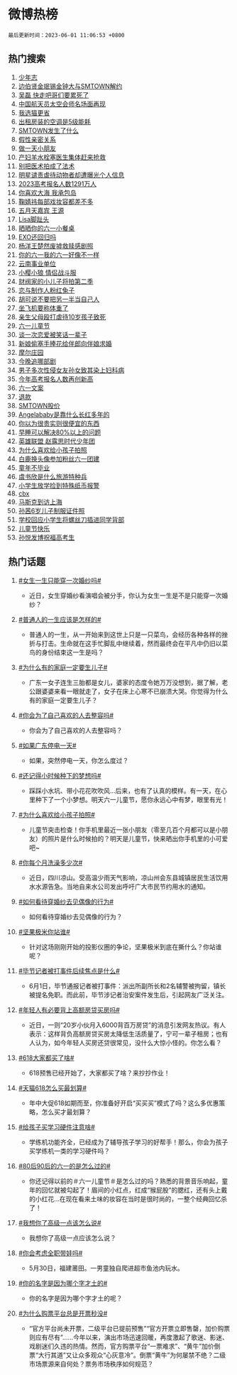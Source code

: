 # 微博热榜

`最后更新时间：2023-06-01 11:06:53 +0800`

## 热门搜索

1. [少年志](https://m.weibo.cn/search?containerid=100103type%3D1%26t%3D10%26q%3D%23%E5%B0%91%E5%B9%B4%E5%BF%97%23&stream_entry_id=51&isnewpage=1&extparam=seat%3D1%26cate%3D10103%26filter_type%3Drealtimehot%26pos%3D0%26stream_entry_id%3D51%26c_type%3D51%26dgr%3D0%26display_time%3D1685588812%26pre_seqid%3D168558881213101841818&luicode=10000011&lfid=106003type%253D25%2526t%253D3%2526disable_hot%253D1%2526filter_type%253Drealtimehot)
1. [边伯贤金珉锡金钟大与SMTOWN解约](https://m.weibo.cn/search?containerid=100103type%3D1%26t%3D10%26q%3D%23%E8%BE%B9%E4%BC%AF%E8%B4%A4%E9%87%91%E7%8F%89%E9%94%A1%E9%87%91%E9%92%9F%E5%A4%A7%E4%B8%8ESMTOWN%E8%A7%A3%E7%BA%A6%23&stream_entry_id=31&isnewpage=1&extparam=seat%3D1%26dgr%3D0%26lcate%3D5001%26q%3D%2523%25E8%25BE%25B9%25E4%25BC%25AF%25E8%25B4%25A4%25E9%2587%2591%25E7%258F%2589%25E9%2594%25A1%25E9%2587%2591%25E9%2592%259F%25E5%25A4%25A7%25E4%25B8%258ESMTOWN%25E8%25A7%25A3%25E7%25BA%25A6%2523%26pos%3D0%26stream_entry_id%3D31%26flag%3D16%26realpos%3D1%26filter_type%3Drealtimehot%26cate%3D5001%26band_rank%3D1%26c_type%3D31%26display_time%3D1685588812%26pre_seqid%3D168558881213101841818&luicode=10000011&lfid=106003type%253D25%2526t%253D3%2526disable_hot%253D1%2526filter_type%253Drealtimehot)
1. [吴磊 快走吧哥们要累死了](https://m.weibo.cn/search?containerid=100103type%3D1%26t%3D10%26q%3D%E5%90%B4%E7%A3%8A+%E5%BF%AB%E8%B5%B0%E5%90%A7%E5%93%A5%E4%BB%AC%E8%A6%81%E7%B4%AF%E6%AD%BB%E4%BA%86&stream_entry_id=31&isnewpage=1&extparam=seat%3D1%26dgr%3D0%26lcate%3D5001%26q%3D%25E5%2590%25B4%25E7%25A3%258A%2520%25E5%25BF%25AB%25E8%25B5%25B0%25E5%2590%25A7%25E5%2593%25A5%25E4%25BB%25AC%25E8%25A6%2581%25E7%25B4%25AF%25E6%25AD%25BB%25E4%25BA%2586%26pos%3D1%26stream_entry_id%3D31%26flag%3D1%26realpos%3D2%26filter_type%3Drealtimehot%26cate%3D5001%26band_rank%3D2%26c_type%3D31%26display_time%3D1685588812%26pre_seqid%3D168558881213101841818&luicode=10000011&lfid=106003type%253D25%2526t%253D3%2526disable_hot%253D1%2526filter_type%253Drealtimehot)
1. [中国航天员太空会师名场面再现](https://m.weibo.cn/search?containerid=100103type%3D1%26t%3D10%26q%3D%23%E4%B8%AD%E5%9B%BD%E8%88%AA%E5%A4%A9%E5%91%98%E5%A4%AA%E7%A9%BA%E4%BC%9A%E5%B8%88%E5%90%8D%E5%9C%BA%E9%9D%A2%E5%86%8D%E7%8E%B0%23&stream_entry_id=31&isnewpage=1&extparam=seat%3D1%26dgr%3D0%26lcate%3D5001%26q%3D%2523%25E4%25B8%25AD%25E5%259B%25BD%25E8%2588%25AA%25E5%25A4%25A9%25E5%2591%2598%25E5%25A4%25AA%25E7%25A9%25BA%25E4%25BC%259A%25E5%25B8%2588%25E5%2590%258D%25E5%259C%25BA%25E9%259D%25A2%25E5%2586%258D%25E7%258E%25B0%2523%26pos%3D2%26stream_entry_id%3D31%26flag%3D0%26realpos%3D3%26filter_type%3Drealtimehot%26cate%3D5001%26band_rank%3D3%26c_type%3D31%26display_time%3D1685588812%26pre_seqid%3D168558881213101841818&luicode=10000011&lfid=106003type%253D25%2526t%253D3%2526disable_hot%253D1%2526filter_type%253Drealtimehot)
1. [我选猫更省](https://m.weibo.cn/search?containerid=100103type%3D1%26t%3D10%26q%3D%23%E6%88%91%E9%80%89%E7%8C%AB%E6%9B%B4%E7%9C%81%23&stream_entry_id=31&isnewpage=1&extparam=seat%3D1%26lcate%3D5001%26q%3D%2523%25E6%2588%2591%25E9%2580%2589%25E7%258C%25AB%25E6%259B%25B4%25E7%259C%2581%2523%26pos%3D3%26stream_entry_id%3D31%26is_ad_pos%3D1%26dgr%3D0%26adid%3D191226%26filter_type%3Drealtimehot%26cate%3D5001%26band_rank%3D4%26c_type%3D31%26topic_ad%3D1%26display_time%3D1685588812%26pre_seqid%3D168558881213101841818&luicode=10000011&lfid=106003type%253D25%2526t%253D3%2526disable_hot%253D1%2526filter_type%253Drealtimehot)
1. [出租房装的空调是5级能耗](https://m.weibo.cn/search?containerid=100103type%3D1%26t%3D10%26q%3D%23%E5%87%BA%E7%A7%9F%E6%88%BF%E8%A3%85%E7%9A%84%E7%A9%BA%E8%B0%83%E6%98%AF5%E7%BA%A7%E8%83%BD%E8%80%97%23&stream_entry_id=31&isnewpage=1&extparam=seat%3D1%26dgr%3D0%26lcate%3D5001%26q%3D%2523%25E5%2587%25BA%25E7%25A7%259F%25E6%2588%25BF%25E8%25A3%2585%25E7%259A%2584%25E7%25A9%25BA%25E8%25B0%2583%25E6%2598%25AF5%25E7%25BA%25A7%25E8%2583%25BD%25E8%2580%2597%2523%26pos%3D4%26stream_entry_id%3D31%26flag%3D2%26realpos%3D4%26filter_type%3Drealtimehot%26cate%3D5001%26band_rank%3D4%26c_type%3D31%26display_time%3D1685588812%26pre_seqid%3D168558881213101841818&luicode=10000011&lfid=106003type%253D25%2526t%253D3%2526disable_hot%253D1%2526filter_type%253Drealtimehot)
1. [SMTOWN发生了什么](https://m.weibo.cn/search?containerid=100103type%3D1%26t%3D10%26q%3D%23SMTOWN%E5%8F%91%E7%94%9F%E4%BA%86%E4%BB%80%E4%B9%88%23&stream_entry_id=31&isnewpage=1&extparam=seat%3D1%26dgr%3D0%26lcate%3D5001%26q%3D%2523SMTOWN%25E5%258F%2591%25E7%2594%259F%25E4%25BA%2586%25E4%25BB%2580%25E4%25B9%2588%2523%26pos%3D5%26stream_entry_id%3D31%26flag%3D1%26realpos%3D5%26filter_type%3Drealtimehot%26cate%3D5001%26band_rank%3D5%26c_type%3D31%26display_time%3D1685588812%26pre_seqid%3D168558881213101841818&luicode=10000011&lfid=106003type%253D25%2526t%253D3%2526disable_hot%253D1%2526filter_type%253Drealtimehot)
1. [假性亲密关系](https://m.weibo.cn/search?containerid=100103type%3D1%26t%3D10%26q%3D%E5%81%87%E6%80%A7%E4%BA%B2%E5%AF%86%E5%85%B3%E7%B3%BB&stream_entry_id=31&isnewpage=1&extparam=seat%3D1%26dgr%3D0%26lcate%3D5001%26q%3D%25E5%2581%2587%25E6%2580%25A7%25E4%25BA%25B2%25E5%25AF%2586%25E5%2585%25B3%25E7%25B3%25BB%26pos%3D6%26stream_entry_id%3D31%26flag%3D0%26realpos%3D6%26filter_type%3Drealtimehot%26cate%3D5001%26band_rank%3D6%26c_type%3D31%26display_time%3D1685588812%26pre_seqid%3D168558881213101841818&luicode=10000011&lfid=106003type%253D25%2526t%253D3%2526disable_hot%253D1%2526filter_type%253Drealtimehot)
1. [做一天小朋友](https://m.weibo.cn/search?containerid=100103type%3D1%26t%3D10%26q%3D%23%E5%81%9A%E4%B8%80%E5%A4%A9%E5%B0%8F%E6%9C%8B%E5%8F%8B%23&stream_entry_id=31&isnewpage=1&extparam=seat%3D1%26lcate%3D5001%26q%3D%2523%25E5%2581%259A%25E4%25B8%2580%25E5%25A4%25A9%25E5%25B0%258F%25E6%259C%258B%25E5%258F%258B%2523%26pos%3D7%26stream_entry_id%3D31%26is_ad_pos%3D1%26dgr%3D0%26adid%3D191164%26filter_type%3Drealtimehot%26cate%3D5001%26band_rank%3D7%26c_type%3D31%26display_time%3D1685588812%26pre_seqid%3D168558881213101841818&luicode=10000011&lfid=106003type%253D25%2526t%253D3%2526disable_hot%253D1%2526filter_type%253Drealtimehot)
1. [产妇羊水栓塞医生集体赶来抢救](https://m.weibo.cn/search?containerid=100103type%3D1%26t%3D10%26q%3D%23%E4%BA%A7%E5%A6%87%E7%BE%8A%E6%B0%B4%E6%A0%93%E5%A1%9E%E5%8C%BB%E7%94%9F%E9%9B%86%E4%BD%93%E8%B5%B6%E6%9D%A5%E6%8A%A2%E6%95%91%23&stream_entry_id=31&isnewpage=1&extparam=seat%3D1%26dgr%3D0%26lcate%3D5001%26q%3D%2523%25E4%25BA%25A7%25E5%25A6%2587%25E7%25BE%258A%25E6%25B0%25B4%25E6%25A0%2593%25E5%25A1%259E%25E5%258C%25BB%25E7%2594%259F%25E9%259B%2586%25E4%25BD%2593%25E8%25B5%25B6%25E6%259D%25A5%25E6%258A%25A2%25E6%2595%2591%2523%26pos%3D8%26stream_entry_id%3D31%26flag%3D0%26realpos%3D7%26filter_type%3Drealtimehot%26cate%3D5001%26band_rank%3D7%26c_type%3D31%26display_time%3D1685588812%26pre_seqid%3D168558881213101841818&luicode=10000011&lfid=106003type%253D25%2526t%253D3%2526disable_hot%253D1%2526filter_type%253Drealtimehot)
1. [别把医术拍成了法术](https://m.weibo.cn/search?containerid=100103type%3D1%26t%3D10%26q%3D%23%E5%88%AB%E6%8A%8A%E5%8C%BB%E6%9C%AF%E6%8B%8D%E6%88%90%E4%BA%86%E6%B3%95%E6%9C%AF%23&stream_entry_id=31&isnewpage=1&extparam=seat%3D1%26dgr%3D0%26lcate%3D5001%26q%3D%2523%25E5%2588%25AB%25E6%258A%258A%25E5%258C%25BB%25E6%259C%25AF%25E6%258B%258D%25E6%2588%2590%25E4%25BA%2586%25E6%25B3%2595%25E6%259C%25AF%2523%26pos%3D9%26stream_entry_id%3D31%26flag%3D0%26realpos%3D8%26filter_type%3Drealtimehot%26cate%3D5001%26band_rank%3D8%26c_type%3D31%26display_time%3D1685588812%26pre_seqid%3D168558881213101841818&luicode=10000011&lfid=106003type%253D25%2526t%253D3%2526disable_hot%253D1%2526filter_type%253Drealtimehot)
1. [明星谴责虐待动物者却遭曝光个人信息](https://m.weibo.cn/search?containerid=100103type%3D1%26t%3D10%26q%3D%23%E6%98%8E%E6%98%9F%E8%B0%B4%E8%B4%A3%E8%99%90%E5%BE%85%E5%8A%A8%E7%89%A9%E8%80%85%E5%8D%B4%E9%81%AD%E6%9B%9D%E5%85%89%E4%B8%AA%E4%BA%BA%E4%BF%A1%E6%81%AF%23&stream_entry_id=31&isnewpage=1&extparam=seat%3D1%26dgr%3D0%26lcate%3D5001%26q%3D%2523%25E6%2598%258E%25E6%2598%259F%25E8%25B0%25B4%25E8%25B4%25A3%25E8%2599%2590%25E5%25BE%2585%25E5%258A%25A8%25E7%2589%25A9%25E8%2580%2585%25E5%258D%25B4%25E9%2581%25AD%25E6%259B%259D%25E5%2585%2589%25E4%25B8%25AA%25E4%25BA%25BA%25E4%25BF%25A1%25E6%2581%25AF%2523%26pos%3D10%26stream_entry_id%3D31%26flag%3D2%26realpos%3D9%26filter_type%3Drealtimehot%26cate%3D5001%26band_rank%3D9%26c_type%3D31%26display_time%3D1685588812%26pre_seqid%3D168558881213101841818&luicode=10000011&lfid=106003type%253D25%2526t%253D3%2526disable_hot%253D1%2526filter_type%253Drealtimehot)
1. [2023高考报名人数1291万人](https://m.weibo.cn/search?containerid=100103type%3D1%26t%3D10%26q%3D%232023%E9%AB%98%E8%80%83%E6%8A%A5%E5%90%8D%E4%BA%BA%E6%95%B01291%E4%B8%87%E4%BA%BA%23&stream_entry_id=31&isnewpage=1&extparam=seat%3D1%26dgr%3D0%26lcate%3D5001%26q%3D%25232023%25E9%25AB%2598%25E8%2580%2583%25E6%258A%25A5%25E5%2590%258D%25E4%25BA%25BA%25E6%2595%25B01291%25E4%25B8%2587%25E4%25BA%25BA%2523%26pos%3D11%26stream_entry_id%3D31%26flag%3D1%26realpos%3D10%26filter_type%3Drealtimehot%26cate%3D5001%26band_rank%3D10%26c_type%3D31%26display_time%3D1685588812%26pre_seqid%3D168558881213101841818&luicode=10000011&lfid=106003type%253D25%2526t%253D3%2526disable_hot%253D1%2526filter_type%253Drealtimehot)
1. [你喜欢大海 我承包岛](https://m.weibo.cn/search?containerid=100103type%3D1%26t%3D10%26q%3D%E4%BD%A0%E5%96%9C%E6%AC%A2%E5%A4%A7%E6%B5%B7+%E6%88%91%E6%89%BF%E5%8C%85%E5%B2%9B&stream_entry_id=31&isnewpage=1&extparam=seat%3D1%26dgr%3D0%26lcate%3D5001%26q%3D%25E4%25BD%25A0%25E5%2596%259C%25E6%25AC%25A2%25E5%25A4%25A7%25E6%25B5%25B7%2520%25E6%2588%2591%25E6%2589%25BF%25E5%258C%2585%25E5%25B2%259B%26pos%3D12%26stream_entry_id%3D31%26flag%3D2%26realpos%3D11%26filter_type%3Drealtimehot%26cate%3D5001%26band_rank%3D11%26c_type%3D31%26display_time%3D1685588812%26pre_seqid%3D168558881213101841818&luicode=10000011&lfid=106003type%253D25%2526t%253D3%2526disable_hot%253D1%2526filter_type%253Drealtimehot)
1. [鞠婧祎每部戏妆容都差不多](https://m.weibo.cn/search?containerid=100103type%3D1%26t%3D10%26q%3D%23%E9%9E%A0%E5%A9%A7%E7%A5%8E%E6%AF%8F%E9%83%A8%E6%88%8F%E5%A6%86%E5%AE%B9%E9%83%BD%E5%B7%AE%E4%B8%8D%E5%A4%9A%23&stream_entry_id=31&isnewpage=1&extparam=seat%3D1%26dgr%3D0%26lcate%3D5001%26q%3D%2523%25E9%259E%25A0%25E5%25A9%25A7%25E7%25A5%258E%25E6%25AF%258F%25E9%2583%25A8%25E6%2588%258F%25E5%25A6%2586%25E5%25AE%25B9%25E9%2583%25BD%25E5%25B7%25AE%25E4%25B8%258D%25E5%25A4%259A%2523%26pos%3D13%26stream_entry_id%3D31%26flag%3D1%26realpos%3D12%26filter_type%3Drealtimehot%26cate%3D5001%26band_rank%3D12%26c_type%3D31%26display_time%3D1685588812%26pre_seqid%3D168558881213101841818&luicode=10000011&lfid=106003type%253D25%2526t%253D3%2526disable_hot%253D1%2526filter_type%253Drealtimehot)
1. [五月天嘉宾 王源](https://m.weibo.cn/search?containerid=100103type%3D1%26t%3D10%26q%3D%E4%BA%94%E6%9C%88%E5%A4%A9%E5%98%89%E5%AE%BE+%E7%8E%8B%E6%BA%90&stream_entry_id=31&isnewpage=1&extparam=seat%3D1%26dgr%3D0%26lcate%3D5001%26q%3D%25E4%25BA%2594%25E6%259C%2588%25E5%25A4%25A9%25E5%2598%2589%25E5%25AE%25BE%2520%25E7%258E%258B%25E6%25BA%2590%26pos%3D14%26stream_entry_id%3D31%26flag%3D1%26realpos%3D13%26filter_type%3Drealtimehot%26cate%3D5001%26band_rank%3D13%26c_type%3D31%26display_time%3D1685588812%26pre_seqid%3D168558881213101841818&luicode=10000011&lfid=106003type%253D25%2526t%253D3%2526disable_hot%253D1%2526filter_type%253Drealtimehot)
1. [Lisa脚趾头](https://m.weibo.cn/search?containerid=100103type%3D1%26t%3D10%26q%3D%23Lisa%E8%84%9A%E8%B6%BE%E5%A4%B4%23&stream_entry_id=31&isnewpage=1&extparam=seat%3D1%26dgr%3D0%26lcate%3D5001%26q%3D%2523Lisa%25E8%2584%259A%25E8%25B6%25BE%25E5%25A4%25B4%2523%26pos%3D15%26stream_entry_id%3D31%26flag%3D2%26realpos%3D14%26filter_type%3Drealtimehot%26cate%3D5001%26band_rank%3D14%26c_type%3D31%26display_time%3D1685588812%26pre_seqid%3D168558881213101841818&luicode=10000011&lfid=106003type%253D25%2526t%253D3%2526disable_hot%253D1%2526filter_type%253Drealtimehot)
1. [晒晒你的六一小餐桌](https://m.weibo.cn/search?containerid=100103type%3D1%26t%3D10%26q%3D%23%E6%99%92%E6%99%92%E4%BD%A0%E7%9A%84%E5%85%AD%E4%B8%80%E5%B0%8F%E9%A4%90%E6%A1%8C%23&stream_entry_id=31&isnewpage=1&extparam=seat%3D1%26dgr%3D0%26lcate%3D5001%26q%3D%2523%25E6%2599%2592%25E6%2599%2592%25E4%25BD%25A0%25E7%259A%2584%25E5%2585%25AD%25E4%25B8%2580%25E5%25B0%258F%25E9%25A4%2590%25E6%25A1%258C%2523%26pos%3D16%26stream_entry_id%3D31%26flag%3D0%26realpos%3D15%26adid%3D191252%26filter_type%3Drealtimehot%26cate%3D5001%26band_rank%3D15%26c_type%3D31%26display_time%3D1685588812%26pre_seqid%3D168558881213101841818&luicode=10000011&lfid=106003type%253D25%2526t%253D3%2526disable_hot%253D1%2526filter_type%253Drealtimehot)
1. [EXO还回归吗](https://m.weibo.cn/search?containerid=100103type%3D1%26t%3D10%26q%3DEXO%E8%BF%98%E5%9B%9E%E5%BD%92%E5%90%97&stream_entry_id=31&isnewpage=1&extparam=seat%3D1%26dgr%3D0%26lcate%3D5001%26q%3DEXO%25E8%25BF%2598%25E5%259B%259E%25E5%25BD%2592%25E5%2590%2597%26pos%3D17%26stream_entry_id%3D31%26flag%3D0%26realpos%3D16%26filter_type%3Drealtimehot%26cate%3D5001%26band_rank%3D16%26c_type%3D31%26display_time%3D1685588812%26pre_seqid%3D168558881213101841818&luicode=10000011&lfid=106003type%253D25%2526t%253D3%2526disable_hot%253D1%2526filter_type%253Drealtimehot)
1. [杨洋王楚然废墟救赎感剧照](https://m.weibo.cn/search?containerid=100103type%3D1%26t%3D10%26q%3D%23%E6%9D%A8%E6%B4%8B%E7%8E%8B%E6%A5%9A%E7%84%B6%E5%BA%9F%E5%A2%9F%E6%95%91%E8%B5%8E%E6%84%9F%E5%89%A7%E7%85%A7%23&stream_entry_id=31&isnewpage=1&extparam=seat%3D1%26dgr%3D0%26lcate%3D5001%26q%3D%2523%25E6%259D%25A8%25E6%25B4%258B%25E7%258E%258B%25E6%25A5%259A%25E7%2584%25B6%25E5%25BA%259F%25E5%25A2%259F%25E6%2595%2591%25E8%25B5%258E%25E6%2584%259F%25E5%2589%25A7%25E7%2585%25A7%2523%26pos%3D18%26stream_entry_id%3D31%26flag%3D1%26realpos%3D17%26filter_type%3Drealtimehot%26cate%3D5001%26band_rank%3D17%26c_type%3D31%26display_time%3D1685588812%26pre_seqid%3D168558881213101841818&luicode=10000011&lfid=106003type%253D25%2526t%253D3%2526disable_hot%253D1%2526filter_type%253Drealtimehot)
1. [你的六一我的六一好像不一样](https://m.weibo.cn/search?containerid=100103type%3D1%26t%3D10%26q%3D%23%E4%BD%A0%E7%9A%84%E5%85%AD%E4%B8%80%E6%88%91%E7%9A%84%E5%85%AD%E4%B8%80%E5%A5%BD%E5%83%8F%E4%B8%8D%E4%B8%80%E6%A0%B7%23&stream_entry_id=31&isnewpage=1&extparam=seat%3D1%26dgr%3D0%26lcate%3D5001%26q%3D%2523%25E4%25BD%25A0%25E7%259A%2584%25E5%2585%25AD%25E4%25B8%2580%25E6%2588%2591%25E7%259A%2584%25E5%2585%25AD%25E4%25B8%2580%25E5%25A5%25BD%25E5%2583%258F%25E4%25B8%258D%25E4%25B8%2580%25E6%25A0%25B7%2523%26pos%3D19%26stream_entry_id%3D31%26flag%3D1%26realpos%3D18%26filter_type%3Drealtimehot%26cate%3D5001%26band_rank%3D18%26c_type%3D31%26display_time%3D1685588812%26pre_seqid%3D168558881213101841818&luicode=10000011&lfid=106003type%253D25%2526t%253D3%2526disable_hot%253D1%2526filter_type%253Drealtimehot)
1. [云南事业单位](https://m.weibo.cn/search?containerid=100103type%3D1%26t%3D10%26q%3D%E4%BA%91%E5%8D%97%E4%BA%8B%E4%B8%9A%E5%8D%95%E4%BD%8D&stream_entry_id=31&isnewpage=1&extparam=seat%3D1%26dgr%3D0%26lcate%3D5001%26q%3D%25E4%25BA%2591%25E5%258D%2597%25E4%25BA%258B%25E4%25B8%259A%25E5%258D%2595%25E4%25BD%258D%26pos%3D20%26stream_entry_id%3D31%26flag%3D0%26realpos%3D19%26filter_type%3Drealtimehot%26cate%3D5001%26band_rank%3D19%26c_type%3D31%26display_time%3D1685588812%26pre_seqid%3D168558881213101841818&luicode=10000011&lfid=106003type%253D25%2526t%253D3%2526disable_hot%253D1%2526filter_type%253Drealtimehot)
1. [小樱小狼 情侣战斗服](https://m.weibo.cn/search?containerid=100103type%3D1%26t%3D10%26q%3D%E5%B0%8F%E6%A8%B1%E5%B0%8F%E7%8B%BC+%E6%83%85%E4%BE%A3%E6%88%98%E6%96%97%E6%9C%8D&stream_entry_id=31&isnewpage=1&extparam=seat%3D1%26dgr%3D0%26lcate%3D5001%26q%3D%25E5%25B0%258F%25E6%25A8%25B1%25E5%25B0%258F%25E7%258B%25BC%2520%25E6%2583%2585%25E4%25BE%25A3%25E6%2588%2598%25E6%2596%2597%25E6%259C%258D%26pos%3D21%26stream_entry_id%3D31%26flag%3D1%26realpos%3D20%26filter_type%3Drealtimehot%26cate%3D5001%26band_rank%3D20%26c_type%3D31%26display_time%3D1685588812%26pre_seqid%3D168558881213101841818&luicode=10000011&lfid=106003type%253D25%2526t%253D3%2526disable_hot%253D1%2526filter_type%253Drealtimehot)
1. [财阀家的小儿子将拍第二季](https://m.weibo.cn/search?containerid=100103type%3D1%26t%3D10%26q%3D%23%E8%B4%A2%E9%98%80%E5%AE%B6%E7%9A%84%E5%B0%8F%E5%84%BF%E5%AD%90%E5%B0%86%E6%8B%8D%E7%AC%AC%E4%BA%8C%E5%AD%A3%23&stream_entry_id=31&isnewpage=1&extparam=seat%3D1%26dgr%3D0%26lcate%3D5001%26q%3D%2523%25E8%25B4%25A2%25E9%2598%2580%25E5%25AE%25B6%25E7%259A%2584%25E5%25B0%258F%25E5%2584%25BF%25E5%25AD%2590%25E5%25B0%2586%25E6%258B%258D%25E7%25AC%25AC%25E4%25BA%258C%25E5%25AD%25A3%2523%26pos%3D22%26stream_entry_id%3D31%26flag%3D1%26realpos%3D21%26filter_type%3Drealtimehot%26cate%3D5001%26band_rank%3D21%26c_type%3D31%26display_time%3D1685588812%26pre_seqid%3D168558881213101841818&luicode=10000011&lfid=106003type%253D25%2526t%253D3%2526disable_hot%253D1%2526filter_type%253Drealtimehot)
1. [恋与制作人粉红兔子](https://m.weibo.cn/search?containerid=100103type%3D1%26t%3D10%26q%3D%23%E6%81%8B%E4%B8%8E%E5%88%B6%E4%BD%9C%E4%BA%BA%E7%B2%89%E7%BA%A2%E5%85%94%E5%AD%90%23&stream_entry_id=31&isnewpage=1&extparam=seat%3D1%26dgr%3D0%26lcate%3D5001%26q%3D%2523%25E6%2581%258B%25E4%25B8%258E%25E5%2588%25B6%25E4%25BD%259C%25E4%25BA%25BA%25E7%25B2%2589%25E7%25BA%25A2%25E5%2585%2594%25E5%25AD%2590%2523%26pos%3D23%26stream_entry_id%3D31%26flag%3D1%26realpos%3D22%26filter_type%3Drealtimehot%26cate%3D5001%26band_rank%3D22%26c_type%3D31%26display_time%3D1685588812%26pre_seqid%3D168558881213101841818&luicode=10000011&lfid=106003type%253D25%2526t%253D3%2526disable_hot%253D1%2526filter_type%253Drealtimehot)
1. [胡可说不要把另一半当自己人](https://m.weibo.cn/search?containerid=100103type%3D1%26t%3D10%26q%3D%23%E8%83%A1%E5%8F%AF%E8%AF%B4%E4%B8%8D%E8%A6%81%E6%8A%8A%E5%8F%A6%E4%B8%80%E5%8D%8A%E5%BD%93%E8%87%AA%E5%B7%B1%E4%BA%BA%23&stream_entry_id=31&isnewpage=1&extparam=seat%3D1%26dgr%3D0%26lcate%3D5001%26q%3D%2523%25E8%2583%25A1%25E5%258F%25AF%25E8%25AF%25B4%25E4%25B8%258D%25E8%25A6%2581%25E6%258A%258A%25E5%258F%25A6%25E4%25B8%2580%25E5%258D%258A%25E5%25BD%2593%25E8%2587%25AA%25E5%25B7%25B1%25E4%25BA%25BA%2523%26pos%3D24%26stream_entry_id%3D31%26flag%3D0%26realpos%3D23%26filter_type%3Drealtimehot%26cate%3D5001%26band_rank%3D23%26c_type%3D31%26display_time%3D1685588812%26pre_seqid%3D168558881213101841818&luicode=10000011&lfid=106003type%253D25%2526t%253D3%2526disable_hot%253D1%2526filter_type%253Drealtimehot)
1. [坐飞机要称体重了](https://m.weibo.cn/search?containerid=100103type%3D1%26t%3D10%26q%3D%23%E5%9D%90%E9%A3%9E%E6%9C%BA%E8%A6%81%E7%A7%B0%E4%BD%93%E9%87%8D%E4%BA%86%23&stream_entry_id=31&isnewpage=1&extparam=seat%3D1%26dgr%3D0%26lcate%3D5001%26q%3D%2523%25E5%259D%2590%25E9%25A3%259E%25E6%259C%25BA%25E8%25A6%2581%25E7%25A7%25B0%25E4%25BD%2593%25E9%2587%258D%25E4%25BA%2586%2523%26pos%3D25%26stream_entry_id%3D31%26flag%3D0%26realpos%3D24%26filter_type%3Drealtimehot%26cate%3D5001%26band_rank%3D24%26c_type%3D31%26display_time%3D1685588812%26pre_seqid%3D168558881213101841818&luicode=10000011&lfid=106003type%253D25%2526t%253D3%2526disable_hot%253D1%2526filter_type%253Drealtimehot)
1. [亲生父母殴打虐待10岁孩子致死](https://m.weibo.cn/search?containerid=100103type%3D1%26t%3D10%26q%3D%23%E4%BA%B2%E7%94%9F%E7%88%B6%E6%AF%8D%E6%AE%B4%E6%89%93%E8%99%90%E5%BE%8510%E5%B2%81%E5%AD%A9%E5%AD%90%E8%87%B4%E6%AD%BB%23&stream_entry_id=31&isnewpage=1&extparam=seat%3D1%26dgr%3D0%26lcate%3D5001%26q%3D%2523%25E4%25BA%25B2%25E7%2594%259F%25E7%2588%25B6%25E6%25AF%258D%25E6%25AE%25B4%25E6%2589%2593%25E8%2599%2590%25E5%25BE%258510%25E5%25B2%2581%25E5%25AD%25A9%25E5%25AD%2590%25E8%2587%25B4%25E6%25AD%25BB%2523%26pos%3D26%26stream_entry_id%3D31%26flag%3D1%26realpos%3D25%26filter_type%3Drealtimehot%26cate%3D5001%26band_rank%3D25%26c_type%3D31%26display_time%3D1685588812%26pre_seqid%3D168558881213101841818&luicode=10000011&lfid=106003type%253D25%2526t%253D3%2526disable_hot%253D1%2526filter_type%253Drealtimehot)
1. [六一儿童节](https://m.weibo.cn/search?containerid=100103type%3D1%26t%3D10%26q%3D%E5%85%AD%E4%B8%80%E5%84%BF%E7%AB%A5%E8%8A%82&stream_entry_id=31&isnewpage=1&extparam=seat%3D1%26dgr%3D0%26lcate%3D5001%26q%3D%25E5%2585%25AD%25E4%25B8%2580%25E5%2584%25BF%25E7%25AB%25A5%25E8%258A%2582%26pos%3D27%26stream_entry_id%3D31%26flag%3D0%26realpos%3D26%26filter_type%3Drealtimehot%26cate%3D5001%26band_rank%3D26%26c_type%3D31%26display_time%3D1685588812%26pre_seqid%3D168558881213101841818&luicode=10000011&lfid=106003type%253D25%2526t%253D3%2526disable_hot%253D1%2526filter_type%253Drealtimehot)
1. [谈一次恋爱被笑话一辈子](https://m.weibo.cn/search?containerid=100103type%3D1%26t%3D10%26q%3D%E8%B0%88%E4%B8%80%E6%AC%A1%E6%81%8B%E7%88%B1%E8%A2%AB%E7%AC%91%E8%AF%9D%E4%B8%80%E8%BE%88%E5%AD%90&stream_entry_id=31&isnewpage=1&extparam=seat%3D1%26dgr%3D0%26lcate%3D5001%26q%3D%25E8%25B0%2588%25E4%25B8%2580%25E6%25AC%25A1%25E6%2581%258B%25E7%2588%25B1%25E8%25A2%25AB%25E7%25AC%2591%25E8%25AF%259D%25E4%25B8%2580%25E8%25BE%2588%25E5%25AD%2590%26pos%3D28%26stream_entry_id%3D31%26flag%3D1%26realpos%3D27%26filter_type%3Drealtimehot%26cate%3D5001%26band_rank%3D27%26c_type%3D31%26display_time%3D1685588812%26pre_seqid%3D168558881213101841818&luicode=10000011&lfid=106003type%253D25%2526t%253D3%2526disable_hot%253D1%2526filter_type%253Drealtimehot)
1. [新娘偷塞手捧花给伴郎向伴娘求婚](https://m.weibo.cn/search?containerid=100103type%3D1%26t%3D10%26q%3D%23%E6%96%B0%E5%A8%98%E5%81%B7%E5%A1%9E%E6%89%8B%E6%8D%A7%E8%8A%B1%E7%BB%99%E4%BC%B4%E9%83%8E%E5%90%91%E4%BC%B4%E5%A8%98%E6%B1%82%E5%A9%9A%23&stream_entry_id=31&isnewpage=1&extparam=seat%3D1%26dgr%3D0%26lcate%3D5001%26q%3D%2523%25E6%2596%25B0%25E5%25A8%2598%25E5%2581%25B7%25E5%25A1%259E%25E6%2589%258B%25E6%258D%25A7%25E8%258A%25B1%25E7%25BB%2599%25E4%25BC%25B4%25E9%2583%258E%25E5%2590%2591%25E4%25BC%25B4%25E5%25A8%2598%25E6%25B1%2582%25E5%25A9%259A%2523%26pos%3D29%26stream_entry_id%3D31%26flag%3D1%26realpos%3D28%26filter_type%3Drealtimehot%26cate%3D5001%26band_rank%3D28%26c_type%3D31%26display_time%3D1685588812%26pre_seqid%3D168558881213101841818&luicode=10000011&lfid=106003type%253D25%2526t%253D3%2526disable_hot%253D1%2526filter_type%253Drealtimehot)
1. [摩尔庄园](https://m.weibo.cn/search?containerid=100103type%3D1%26t%3D10%26q%3D%E6%91%A9%E5%B0%94%E5%BA%84%E5%9B%AD&stream_entry_id=31&isnewpage=1&extparam=seat%3D1%26dgr%3D0%26lcate%3D5001%26q%3D%25E6%2591%25A9%25E5%25B0%2594%25E5%25BA%2584%25E5%259B%25AD%26pos%3D30%26stream_entry_id%3D31%26flag%3D1%26realpos%3D29%26filter_type%3Drealtimehot%26cate%3D5001%26band_rank%3D29%26c_type%3D31%26display_time%3D1685588812%26pre_seqid%3D168558881213101841818&luicode=10000011&lfid=106003type%253D25%2526t%253D3%2526disable_hot%253D1%2526filter_type%253Drealtimehot)
1. [今晚追哪部剧](https://m.weibo.cn/search?containerid=100103type%3D1%26t%3D10%26q%3D%23%E4%BB%8A%E6%99%9A%E8%BF%BD%E5%93%AA%E9%83%A8%E5%89%A7%23&stream_entry_id=31&isnewpage=1&extparam=seat%3D1%26dgr%3D0%26lcate%3D5001%26q%3D%2523%25E4%25BB%258A%25E6%2599%259A%25E8%25BF%25BD%25E5%2593%25AA%25E9%2583%25A8%25E5%2589%25A7%2523%26pos%3D31%26stream_entry_id%3D31%26flag%3D1%26realpos%3D30%26filter_type%3Drealtimehot%26cate%3D5001%26band_rank%3D30%26c_type%3D31%26display_time%3D1685588812%26pre_seqid%3D168558881213101841818&luicode=10000011&lfid=106003type%253D25%2526t%253D3%2526disable_hot%253D1%2526filter_type%253Drealtimehot)
1. [男子多次性侵女友孙女致其染上妇科病](https://m.weibo.cn/search?containerid=100103type%3D1%26t%3D10%26q%3D%23%E7%94%B7%E5%AD%90%E5%A4%9A%E6%AC%A1%E6%80%A7%E4%BE%B5%E5%A5%B3%E5%8F%8B%E5%AD%99%E5%A5%B3%E8%87%B4%E5%85%B6%E6%9F%93%E4%B8%8A%E5%A6%87%E7%A7%91%E7%97%85%23&stream_entry_id=31&isnewpage=1&extparam=seat%3D1%26dgr%3D0%26lcate%3D5001%26q%3D%2523%25E7%2594%25B7%25E5%25AD%2590%25E5%25A4%259A%25E6%25AC%25A1%25E6%2580%25A7%25E4%25BE%25B5%25E5%25A5%25B3%25E5%258F%258B%25E5%25AD%2599%25E5%25A5%25B3%25E8%2587%25B4%25E5%2585%25B6%25E6%259F%2593%25E4%25B8%258A%25E5%25A6%2587%25E7%25A7%2591%25E7%2597%2585%2523%26pos%3D32%26stream_entry_id%3D31%26flag%3D0%26realpos%3D31%26filter_type%3Drealtimehot%26cate%3D5001%26band_rank%3D31%26c_type%3D31%26display_time%3D1685588812%26pre_seqid%3D168558881213101841818&luicode=10000011&lfid=106003type%253D25%2526t%253D3%2526disable_hot%253D1%2526filter_type%253Drealtimehot)
1. [今年高考报名人数再创新高](https://m.weibo.cn/search?containerid=100103type%3D1%26t%3D10%26q%3D%23%E4%BB%8A%E5%B9%B4%E9%AB%98%E8%80%83%E6%8A%A5%E5%90%8D%E4%BA%BA%E6%95%B0%E5%86%8D%E5%88%9B%E6%96%B0%E9%AB%98%23&stream_entry_id=31&isnewpage=1&extparam=seat%3D1%26dgr%3D0%26lcate%3D5001%26q%3D%2523%25E4%25BB%258A%25E5%25B9%25B4%25E9%25AB%2598%25E8%2580%2583%25E6%258A%25A5%25E5%2590%258D%25E4%25BA%25BA%25E6%2595%25B0%25E5%2586%258D%25E5%2588%259B%25E6%2596%25B0%25E9%25AB%2598%2523%26pos%3D33%26stream_entry_id%3D31%26flag%3D1%26realpos%3D32%26filter_type%3Drealtimehot%26cate%3D5001%26band_rank%3D32%26c_type%3D31%26display_time%3D1685588812%26pre_seqid%3D168558881213101841818&luicode=10000011&lfid=106003type%253D25%2526t%253D3%2526disable_hot%253D1%2526filter_type%253Drealtimehot)
1. [六一文案](https://m.weibo.cn/search?containerid=100103type%3D1%26t%3D10%26q%3D%E5%85%AD%E4%B8%80%E6%96%87%E6%A1%88&stream_entry_id=31&isnewpage=1&extparam=seat%3D1%26dgr%3D0%26lcate%3D5001%26q%3D%25E5%2585%25AD%25E4%25B8%2580%25E6%2596%2587%25E6%25A1%2588%26pos%3D34%26stream_entry_id%3D31%26flag%3D0%26realpos%3D33%26filter_type%3Drealtimehot%26cate%3D5001%26band_rank%3D33%26c_type%3D31%26display_time%3D1685588812%26pre_seqid%3D168558881213101841818&luicode=10000011&lfid=106003type%253D25%2526t%253D3%2526disable_hot%253D1%2526filter_type%253Drealtimehot)
1. [退款](https://m.weibo.cn/search?containerid=100103type%3D1%26t%3D10%26q%3D%E9%80%80%E6%AC%BE&stream_entry_id=31&isnewpage=1&extparam=seat%3D1%26dgr%3D0%26lcate%3D5001%26q%3D%25E9%2580%2580%25E6%25AC%25BE%26pos%3D35%26stream_entry_id%3D31%26flag%3D0%26realpos%3D34%26filter_type%3Drealtimehot%26cate%3D5001%26band_rank%3D34%26c_type%3D31%26display_time%3D1685588812%26pre_seqid%3D168558881213101841818&luicode=10000011&lfid=106003type%253D25%2526t%253D3%2526disable_hot%253D1%2526filter_type%253Drealtimehot)
1. [SMTOWN股价](https://m.weibo.cn/search?containerid=100103type%3D1%26t%3D10%26q%3D%23SMTOWN%E8%82%A1%E4%BB%B7%23&stream_entry_id=31&isnewpage=1&extparam=seat%3D1%26dgr%3D0%26lcate%3D5001%26q%3D%2523SMTOWN%25E8%2582%25A1%25E4%25BB%25B7%2523%26pos%3D36%26stream_entry_id%3D31%26flag%3D1%26realpos%3D35%26filter_type%3Drealtimehot%26cate%3D5001%26band_rank%3D35%26c_type%3D31%26display_time%3D1685588812%26pre_seqid%3D168558881213101841818&luicode=10000011&lfid=106003type%253D25%2526t%253D3%2526disable_hot%253D1%2526filter_type%253Drealtimehot)
1. [Angelababy是靠什么长红多年的](https://m.weibo.cn/search?containerid=100103type%3D1%26t%3D10%26q%3D%23Angelababy%E6%98%AF%E9%9D%A0%E4%BB%80%E4%B9%88%E9%95%BF%E7%BA%A2%E5%A4%9A%E5%B9%B4%E7%9A%84%23&stream_entry_id=31&isnewpage=1&extparam=seat%3D1%26dgr%3D0%26lcate%3D5001%26q%3D%2523Angelababy%25E6%2598%25AF%25E9%259D%25A0%25E4%25BB%2580%25E4%25B9%2588%25E9%2595%25BF%25E7%25BA%25A2%25E5%25A4%259A%25E5%25B9%25B4%25E7%259A%2584%2523%26pos%3D37%26stream_entry_id%3D31%26flag%3D1%26realpos%3D36%26filter_type%3Drealtimehot%26cate%3D5001%26band_rank%3D36%26c_type%3D31%26display_time%3D1685588812%26pre_seqid%3D168558881213101841818&luicode=10000011&lfid=106003type%253D25%2526t%253D3%2526disable_hot%253D1%2526filter_type%253Drealtimehot)
1. [你以为很贵实则很便宜的东西](https://m.weibo.cn/search?containerid=100103type%3D1%26t%3D10%26q%3D%23%E4%BD%A0%E4%BB%A5%E4%B8%BA%E5%BE%88%E8%B4%B5%E5%AE%9E%E5%88%99%E5%BE%88%E4%BE%BF%E5%AE%9C%E7%9A%84%E4%B8%9C%E8%A5%BF%23&stream_entry_id=31&isnewpage=1&extparam=seat%3D1%26dgr%3D0%26lcate%3D5001%26q%3D%2523%25E4%25BD%25A0%25E4%25BB%25A5%25E4%25B8%25BA%25E5%25BE%2588%25E8%25B4%25B5%25E5%25AE%259E%25E5%2588%2599%25E5%25BE%2588%25E4%25BE%25BF%25E5%25AE%259C%25E7%259A%2584%25E4%25B8%259C%25E8%25A5%25BF%2523%26pos%3D38%26stream_entry_id%3D31%26flag%3D0%26realpos%3D37%26filter_type%3Drealtimehot%26cate%3D5001%26band_rank%3D37%26c_type%3D31%26display_time%3D1685588812%26pre_seqid%3D168558881213101841818&luicode=10000011&lfid=106003type%253D25%2526t%253D3%2526disable_hot%253D1%2526filter_type%253Drealtimehot)
1. [早睡可以解决80%以上的问题](https://m.weibo.cn/search?containerid=100103type%3D1%26t%3D10%26q%3D%E6%97%A9%E7%9D%A1%E5%8F%AF%E4%BB%A5%E8%A7%A3%E5%86%B380%25%E4%BB%A5%E4%B8%8A%E7%9A%84%E9%97%AE%E9%A2%98&stream_entry_id=31&isnewpage=1&extparam=seat%3D1%26dgr%3D0%26lcate%3D5001%26q%3D%25E6%2597%25A9%25E7%259D%25A1%25E5%258F%25AF%25E4%25BB%25A5%25E8%25A7%25A3%25E5%2586%25B380%2525%25E4%25BB%25A5%25E4%25B8%258A%25E7%259A%2584%25E9%2597%25AE%25E9%25A2%2598%26pos%3D39%26stream_entry_id%3D31%26flag%3D0%26realpos%3D38%26filter_type%3Drealtimehot%26cate%3D5001%26band_rank%3D38%26c_type%3D31%26display_time%3D1685588812%26pre_seqid%3D168558881213101841818&luicode=10000011&lfid=106003type%253D25%2526t%253D3%2526disable_hot%253D1%2526filter_type%253Drealtimehot)
1. [英雄联盟 赵露思时代少年团](https://m.weibo.cn/search?containerid=100103type%3D1%26t%3D10%26q%3D%E8%8B%B1%E9%9B%84%E8%81%94%E7%9B%9F+%E8%B5%B5%E9%9C%B2%E6%80%9D%E6%97%B6%E4%BB%A3%E5%B0%91%E5%B9%B4%E5%9B%A2&stream_entry_id=31&isnewpage=1&extparam=seat%3D1%26dgr%3D0%26lcate%3D5001%26q%3D%25E8%258B%25B1%25E9%259B%2584%25E8%2581%2594%25E7%259B%259F%2520%25E8%25B5%25B5%25E9%259C%25B2%25E6%2580%259D%25E6%2597%25B6%25E4%25BB%25A3%25E5%25B0%2591%25E5%25B9%25B4%25E5%259B%25A2%26pos%3D40%26stream_entry_id%3D31%26flag%3D1%26realpos%3D39%26filter_type%3Drealtimehot%26cate%3D5001%26band_rank%3D39%26c_type%3D31%26display_time%3D1685588812%26pre_seqid%3D168558881213101841818&luicode=10000011&lfid=106003type%253D25%2526t%253D3%2526disable_hot%253D1%2526filter_type%253Drealtimehot)
1. [为什么喜欢给小孩子拍照](https://m.weibo.cn/search?containerid=100103type%3D1%26t%3D10%26q%3D%23%E4%B8%BA%E4%BB%80%E4%B9%88%E5%96%9C%E6%AC%A2%E7%BB%99%E5%B0%8F%E5%AD%A9%E5%AD%90%E6%8B%8D%E7%85%A7%23&stream_entry_id=31&isnewpage=1&extparam=seat%3D1%26dgr%3D0%26lcate%3D5001%26q%3D%2523%25E4%25B8%25BA%25E4%25BB%2580%25E4%25B9%2588%25E5%2596%259C%25E6%25AC%25A2%25E7%25BB%2599%25E5%25B0%258F%25E5%25AD%25A9%25E5%25AD%2590%25E6%258B%258D%25E7%2585%25A7%2523%26pos%3D41%26stream_entry_id%3D31%26flag%3D0%26realpos%3D40%26adid%3D191253%26filter_type%3Drealtimehot%26cate%3D5001%26band_rank%3D40%26c_type%3D31%26display_time%3D1685588812%26pre_seqid%3D168558881213101841818&luicode=10000011&lfid=106003type%253D25%2526t%253D3%2526disable_hot%253D1%2526filter_type%253Drealtimehot)
1. [白鹿换头像参加粉丝六一团建](https://m.weibo.cn/search?containerid=100103type%3D1%26t%3D10%26q%3D%23%E7%99%BD%E9%B9%BF%E6%8D%A2%E5%A4%B4%E5%83%8F%E5%8F%82%E5%8A%A0%E7%B2%89%E4%B8%9D%E5%85%AD%E4%B8%80%E5%9B%A2%E5%BB%BA%23&stream_entry_id=31&isnewpage=1&extparam=seat%3D1%26dgr%3D0%26lcate%3D5001%26q%3D%2523%25E7%2599%25BD%25E9%25B9%25BF%25E6%258D%25A2%25E5%25A4%25B4%25E5%2583%258F%25E5%258F%2582%25E5%258A%25A0%25E7%25B2%2589%25E4%25B8%259D%25E5%2585%25AD%25E4%25B8%2580%25E5%259B%25A2%25E5%25BB%25BA%2523%26pos%3D42%26stream_entry_id%3D31%26flag%3D1%26realpos%3D41%26filter_type%3Drealtimehot%26cate%3D5001%26band_rank%3D41%26c_type%3D31%26display_time%3D1685588812%26pre_seqid%3D168558881213101841818&luicode=10000011&lfid=106003type%253D25%2526t%253D3%2526disable_hot%253D1%2526filter_type%253Drealtimehot)
1. [童年不毕业](https://m.weibo.cn/search?containerid=100103type%3D1%26t%3D10%26q%3D%23%E7%AB%A5%E5%B9%B4%E4%B8%8D%E6%AF%95%E4%B8%9A%23&stream_entry_id=31&isnewpage=1&extparam=seat%3D1%26dgr%3D0%26lcate%3D5001%26q%3D%2523%25E7%25AB%25A5%25E5%25B9%25B4%25E4%25B8%258D%25E6%25AF%2595%25E4%25B8%259A%2523%26pos%3D43%26stream_entry_id%3D31%26flag%3D1%26realpos%3D42%26filter_type%3Drealtimehot%26cate%3D5001%26band_rank%3D42%26c_type%3D31%26display_time%3D1685588812%26pre_seqid%3D168558881213101841818&luicode=10000011&lfid=106003type%253D25%2526t%253D3%2526disable_hot%253D1%2526filter_type%253Drealtimehot)
1. [虞书欣是什么旅游特种兵](https://m.weibo.cn/search?containerid=100103type%3D1%26t%3D10%26q%3D%23%E8%99%9E%E4%B9%A6%E6%AC%A3%E6%98%AF%E4%BB%80%E4%B9%88%E6%97%85%E6%B8%B8%E7%89%B9%E7%A7%8D%E5%85%B5%23&stream_entry_id=31&isnewpage=1&extparam=seat%3D1%26dgr%3D0%26lcate%3D5001%26q%3D%2523%25E8%2599%259E%25E4%25B9%25A6%25E6%25AC%25A3%25E6%2598%25AF%25E4%25BB%2580%25E4%25B9%2588%25E6%2597%2585%25E6%25B8%25B8%25E7%2589%25B9%25E7%25A7%258D%25E5%2585%25B5%2523%26pos%3D44%26stream_entry_id%3D31%26flag%3D1%26realpos%3D43%26filter_type%3Drealtimehot%26cate%3D5001%26band_rank%3D43%26c_type%3D31%26display_time%3D1685588812%26pre_seqid%3D168558881213101841818&luicode=10000011&lfid=106003type%253D25%2526t%253D3%2526disable_hot%253D1%2526filter_type%253Drealtimehot)
1. [小学生放学捡到特殊纸币报警](https://m.weibo.cn/search?containerid=100103type%3D1%26t%3D10%26q%3D%23%E5%B0%8F%E5%AD%A6%E7%94%9F%E6%94%BE%E5%AD%A6%E6%8D%A1%E5%88%B0%E7%89%B9%E6%AE%8A%E7%BA%B8%E5%B8%81%E6%8A%A5%E8%AD%A6%23&stream_entry_id=31&isnewpage=1&extparam=seat%3D1%26dgr%3D0%26lcate%3D5001%26q%3D%2523%25E5%25B0%258F%25E5%25AD%25A6%25E7%2594%259F%25E6%2594%25BE%25E5%25AD%25A6%25E6%258D%25A1%25E5%2588%25B0%25E7%2589%25B9%25E6%25AE%258A%25E7%25BA%25B8%25E5%25B8%2581%25E6%258A%25A5%25E8%25AD%25A6%2523%26pos%3D45%26stream_entry_id%3D31%26flag%3D1%26realpos%3D44%26filter_type%3Drealtimehot%26cate%3D5001%26band_rank%3D44%26c_type%3D31%26display_time%3D1685588812%26pre_seqid%3D168558881213101841818&luicode=10000011&lfid=106003type%253D25%2526t%253D3%2526disable_hot%253D1%2526filter_type%253Drealtimehot)
1. [cbx](https://m.weibo.cn/search?containerid=100103type%3D1%26t%3D10%26q%3Dcbx&stream_entry_id=31&isnewpage=1&extparam=seat%3D1%26dgr%3D0%26lcate%3D5001%26q%3Dcbx%26pos%3D46%26stream_entry_id%3D31%26flag%3D1%26realpos%3D45%26filter_type%3Drealtimehot%26cate%3D5001%26band_rank%3D45%26c_type%3D31%26display_time%3D1685588812%26pre_seqid%3D168558881213101841818&luicode=10000011&lfid=106003type%253D25%2526t%253D3%2526disable_hot%253D1%2526filter_type%253Drealtimehot)
1. [马斯克到访上海](https://m.weibo.cn/search?containerid=100103type%3D1%26t%3D10%26q%3D%23%E9%A9%AC%E6%96%AF%E5%85%8B%E5%88%B0%E8%AE%BF%E4%B8%8A%E6%B5%B7%23&stream_entry_id=31&isnewpage=1&extparam=seat%3D1%26dgr%3D0%26lcate%3D5001%26q%3D%2523%25E9%25A9%25AC%25E6%2596%25AF%25E5%2585%258B%25E5%2588%25B0%25E8%25AE%25BF%25E4%25B8%258A%25E6%25B5%25B7%2523%26pos%3D47%26stream_entry_id%3D31%26flag%3D0%26realpos%3D46%26filter_type%3Drealtimehot%26cate%3D5001%26band_rank%3D46%26c_type%3D31%26display_time%3D1685588812%26pre_seqid%3D168558881213101841818&luicode=10000011&lfid=106003type%253D25%2526t%253D3%2526disable_hot%253D1%2526filter_type%253Drealtimehot)
1. [孙茜6岁儿子制服证件照](https://m.weibo.cn/search?containerid=100103type%3D1%26t%3D10%26q%3D%23%E5%AD%99%E8%8C%9C6%E5%B2%81%E5%84%BF%E5%AD%90%E5%88%B6%E6%9C%8D%E8%AF%81%E4%BB%B6%E7%85%A7%23&stream_entry_id=31&isnewpage=1&extparam=seat%3D1%26dgr%3D0%26lcate%3D5001%26q%3D%2523%25E5%25AD%2599%25E8%258C%259C6%25E5%25B2%2581%25E5%2584%25BF%25E5%25AD%2590%25E5%2588%25B6%25E6%259C%258D%25E8%25AF%2581%25E4%25BB%25B6%25E7%2585%25A7%2523%26pos%3D48%26stream_entry_id%3D31%26flag%3D1%26realpos%3D47%26filter_type%3Drealtimehot%26cate%3D5001%26band_rank%3D47%26c_type%3D31%26display_time%3D1685588812%26pre_seqid%3D168558881213101841818&luicode=10000011&lfid=106003type%253D25%2526t%253D3%2526disable_hot%253D1%2526filter_type%253Drealtimehot)
1. [学校回应小学生将螺丝刀插进同学背部](https://m.weibo.cn/search?containerid=100103type%3D1%26t%3D10%26q%3D%23%E5%AD%A6%E6%A0%A1%E5%9B%9E%E5%BA%94%E5%B0%8F%E5%AD%A6%E7%94%9F%E5%B0%86%E8%9E%BA%E4%B8%9D%E5%88%80%E6%8F%92%E8%BF%9B%E5%90%8C%E5%AD%A6%E8%83%8C%E9%83%A8%23&stream_entry_id=31&isnewpage=1&extparam=seat%3D1%26dgr%3D0%26lcate%3D5001%26q%3D%2523%25E5%25AD%25A6%25E6%25A0%25A1%25E5%259B%259E%25E5%25BA%2594%25E5%25B0%258F%25E5%25AD%25A6%25E7%2594%259F%25E5%25B0%2586%25E8%259E%25BA%25E4%25B8%259D%25E5%2588%2580%25E6%258F%2592%25E8%25BF%259B%25E5%2590%258C%25E5%25AD%25A6%25E8%2583%258C%25E9%2583%25A8%2523%26pos%3D49%26stream_entry_id%3D31%26flag%3D0%26realpos%3D48%26filter_type%3Drealtimehot%26cate%3D5001%26band_rank%3D48%26c_type%3D31%26display_time%3D1685588812%26pre_seqid%3D168558881213101841818&luicode=10000011&lfid=106003type%253D25%2526t%253D3%2526disable_hot%253D1%2526filter_type%253Drealtimehot)
1. [儿童节快乐](https://m.weibo.cn/search?containerid=100103type%3D1%26t%3D10%26q%3D%E5%84%BF%E7%AB%A5%E8%8A%82%E5%BF%AB%E4%B9%90&stream_entry_id=31&isnewpage=1&extparam=seat%3D1%26dgr%3D0%26lcate%3D5001%26q%3D%25E5%2584%25BF%25E7%25AB%25A5%25E8%258A%2582%25E5%25BF%25AB%25E4%25B9%2590%26pos%3D50%26stream_entry_id%3D31%26flag%3D0%26realpos%3D49%26filter_type%3Drealtimehot%26cate%3D5001%26band_rank%3D49%26c_type%3D31%26display_time%3D1685588812%26pre_seqid%3D168558881213101841818&luicode=10000011&lfid=106003type%253D25%2526t%253D3%2526disable_hot%253D1%2526filter_type%253Drealtimehot)
1. [孙悦发博祝福高考生](https://m.weibo.cn/search?containerid=100103type%3D1%26t%3D10%26q%3D%23%E5%AD%99%E6%82%A6%E5%8F%91%E5%8D%9A%E7%A5%9D%E7%A6%8F%E9%AB%98%E8%80%83%E7%94%9F%23&stream_entry_id=31&isnewpage=1&extparam=seat%3D1%26dgr%3D0%26lcate%3D5001%26q%3D%2523%25E5%25AD%2599%25E6%2582%25A6%25E5%258F%2591%25E5%258D%259A%25E7%25A5%259D%25E7%25A6%258F%25E9%25AB%2598%25E8%2580%2583%25E7%2594%259F%2523%26pos%3D51%26stream_entry_id%3D31%26flag%3D1%26realpos%3D50%26filter_type%3Drealtimehot%26cate%3D5001%26band_rank%3D50%26c_type%3D31%26display_time%3D1685588812%26pre_seqid%3D168558881213101841818&luicode=10000011&lfid=106003type%253D25%2526t%253D3%2526disable_hot%253D1%2526filter_type%253Drealtimehot)

## 热门话题

1. [#女生一生只能穿一次婚纱吗#](https://m.weibo.cn/search?containerid=231522type%3D1%26t%3D10%26q%3D%23%E5%A5%B3%E7%94%9F%E4%B8%80%E7%94%9F%E5%8F%AA%E8%83%BD%E7%A9%BF%E4%B8%80%E6%AC%A1%E5%A9%9A%E7%BA%B1%E5%90%97%23&stream_entry_id=128&isnewpage=1&extparam=seat%3D1%26cate%3D5004%26pos%3D1-0-0%26lcate%3D5004%26unitid%3D1685519289075%26c_type%3D128%26dgr%3D0%26display_time%3D1685588813%26pre_seqid%3D168558881358502716157&luicode=10000011&lfid=231648_-_4)
    - 近日，女生穿婚纱看演唱会被分手，你认为女生一生是不是只能穿一次婚纱？

1. [#普通人的一生应该是怎样的#](https://m.weibo.cn/search?containerid=231522type%3D1%26t%3D10%26q%3D%23%E6%99%AE%E9%80%9A%E4%BA%BA%E7%9A%84%E4%B8%80%E7%94%9F%E5%BA%94%E8%AF%A5%E6%98%AF%E6%80%8E%E6%A0%B7%E7%9A%84%23&stream_entry_id=128&isnewpage=1&extparam=seat%3D1%26cate%3D5004%26pos%3D1-0-1%26lcate%3D5004%26unitid%3D1685458376000%26c_type%3D128%26dgr%3D0%26display_time%3D1685588813%26pre_seqid%3D168558881358502716157&luicode=10000011&lfid=231648_-_4)
    - 普通人的一生，从一开始来到这世上只是一只菜鸟，会经历各种各样的挫折与打击。生命就在这手忙脚乱中继续着，然而最终会在平凡中仍旧以菜鸟的身份结束这一生是吗？

1. [#为什么有的家庭一定要生儿子#](https://m.weibo.cn/search?containerid=231522type%3D1%26t%3D10%26q%3D%23%E4%B8%BA%E4%BB%80%E4%B9%88%E6%9C%89%E7%9A%84%E5%AE%B6%E5%BA%AD%E4%B8%80%E5%AE%9A%E8%A6%81%E7%94%9F%E5%84%BF%E5%AD%90%23&stream_entry_id=128&isnewpage=1&extparam=seat%3D1%26cate%3D5004%26pos%3D1-0-2%26lcate%3D5004%26unitid%3D1685546932095%26c_type%3D128%26dgr%3D0%26display_time%3D1685588813%26pre_seqid%3D168558881358502716157&luicode=10000011&lfid=231648_-_4)
    - 广东一女子连生三胎都是女儿，婆家的态度令她万万没想到，据了解，老公跟婆婆来看一眼就走了，女子在床上心寒不已崩溃大哭。你觉得为什么有的家庭一定要生儿子？  ​​​

1. [#你会为了自己喜欢的人去整容吗#](https://m.weibo.cn/search?containerid=231522type%3D1%26t%3D10%26q%3D%23%E4%BD%A0%E4%BC%9A%E4%B8%BA%E4%BA%86%E8%87%AA%E5%B7%B1%E5%96%9C%E6%AC%A2%E7%9A%84%E4%BA%BA%E5%8E%BB%E6%95%B4%E5%AE%B9%E5%90%97%23&stream_entry_id=128&isnewpage=1&extparam=seat%3D1%26cate%3D5004%26pos%3D1-0-3%26lcate%3D5004%26unitid%3D1685503056447%26c_type%3D128%26dgr%3D0%26display_time%3D1685588813%26pre_seqid%3D168558881358502716157&luicode=10000011&lfid=231648_-_4)
    - 你会为了自己喜欢的人去整容吗？

1. [#如果广东停电一天#](https://m.weibo.cn/search?containerid=231522type%3D1%26t%3D10%26q%3D%23%E5%A6%82%E6%9E%9C%E5%B9%BF%E4%B8%9C%E5%81%9C%E7%94%B5%E4%B8%80%E5%A4%A9%23&stream_entry_id=128&isnewpage=1&extparam=seat%3D1%26cate%3D5004%26pos%3D1-0-4%26lcate%3D5004%26unitid%3D1685529185119%26c_type%3D128%26dgr%3D0%26display_time%3D1685588813%26pre_seqid%3D168558881358502716157&luicode=10000011&lfid=231648_-_4)
    - 如果，突然停电一天，你怎么度过？

1. [#还记得小时候种下的梦想吗#](https://m.weibo.cn/search?containerid=231522type%3D1%26t%3D10%26q%3D%23%E8%BF%98%E8%AE%B0%E5%BE%97%E5%B0%8F%E6%97%B6%E5%80%99%E7%A7%8D%E4%B8%8B%E7%9A%84%E6%A2%A6%E6%83%B3%E5%90%97%23&stream_entry_id=128&isnewpage=1&extparam=seat%3D1%26cate%3D5004%26pos%3D1-0-5%26lcate%3D5004%26unitid%3D1685540293205%26c_type%3D128%26dgr%3D0%26display_time%3D1685588813%26pre_seqid%3D168558881358502716157&luicode=10000011&lfid=231648_-_4)
    - 踩踩小水坑、带小花花吹吹风…后来，也有了认真的模样。有一天，在心里种下了一个小梦想。明天六一儿童节，愿你永远心中有梦，眼里有光！

1. [#为什么喜欢给小孩子拍照#](https://m.weibo.cn/search?containerid=231522type%3D1%26t%3D10%26q%3D%23%E4%B8%BA%E4%BB%80%E4%B9%88%E5%96%9C%E6%AC%A2%E7%BB%99%E5%B0%8F%E5%AD%A9%E5%AD%90%E6%8B%8D%E7%85%A7%23&stream_entry_id=128&isnewpage=1&extparam=seat%3D1%26cate%3D5004%26pos%3D1-0-6%26lcate%3D5004%26unitid%3D1685585302922%26c_type%3D128%26dgr%3D0%26display_time%3D1685588813%26pre_seqid%3D168558881358502716157&luicode=10000011&lfid=231648_-_4)
    - 儿童节突击检查！你手机里最近一张小朋友（零至几百个月都可以是小朋友）的照片是什么时候拍的？明天是儿童节，快来晒出你手机里的小可爱吧~

1. [#你每个月洗澡多少次#](https://m.weibo.cn/search?containerid=231522type%3D1%26t%3D10%26q%3D%23%E4%BD%A0%E6%AF%8F%E4%B8%AA%E6%9C%88%E6%B4%97%E6%BE%A1%E5%A4%9A%E5%B0%91%E6%AC%A1%23&stream_entry_id=128&isnewpage=1&extparam=seat%3D1%26cate%3D5004%26pos%3D1-0-7%26lcate%3D5004%26unitid%3D1685438260499%26c_type%3D128%26dgr%3D0%26display_time%3D1685588813%26pre_seqid%3D168558881358502716157&luicode=10000011&lfid=231648_-_4)
    - 近日，四川凉山。受高温少雨天气影响，凉山州会东县城镇居民生活饮用水水源告急。当地自来水公司发出呼吁广大市民节约用水的通知。

1. [#如何看待穿婚纱去见偶像的行为#](https://m.weibo.cn/search?containerid=231522type%3D1%26t%3D10%26q%3D%23%E5%A6%82%E4%BD%95%E7%9C%8B%E5%BE%85%E7%A9%BF%E5%A9%9A%E7%BA%B1%E5%8E%BB%E8%A7%81%E5%81%B6%E5%83%8F%E7%9A%84%E8%A1%8C%E4%B8%BA%23&stream_entry_id=128&isnewpage=1&extparam=seat%3D1%26cate%3D5004%26pos%3D1-0-8%26lcate%3D5004%26unitid%3D1685503948695%26c_type%3D128%26dgr%3D0%26display_time%3D1685588813%26pre_seqid%3D168558881358502716157&luicode=10000011&lfid=231648_-_4)
    - 如何看待穿婚纱去见偶像的行为？

1. [#坚果极米你站谁#](https://m.weibo.cn/search?containerid=231522type%3D1%26t%3D10%26q%3D%23%E5%9D%9A%E6%9E%9C%E6%9E%81%E7%B1%B3%E4%BD%A0%E7%AB%99%E8%B0%81%23&stream_entry_id=128&isnewpage=1&extparam=seat%3D1%26cate%3D5004%26pos%3D1-0-9%26lcate%3D5004%26unitid%3D1685525581089%26c_type%3D128%26dgr%3D0%26display_time%3D1685588813%26pre_seqid%3D168558881358502716157&luicode=10000011&lfid=231648_-_4)
    - 针对这场刚刚开始的投影仪圈的争论，坚果极米到底在撕什么？你站谁呢？

1. [#毕节记者被打事件后续焦点是什么#](https://m.weibo.cn/search?containerid=231522type%3D1%26t%3D10%26q%3D%23%E6%AF%95%E8%8A%82%E8%AE%B0%E8%80%85%E8%A2%AB%E6%89%93%E4%BA%8B%E4%BB%B6%E5%90%8E%E7%BB%AD%E7%84%A6%E7%82%B9%E6%98%AF%E4%BB%80%E4%B9%88%23&stream_entry_id=128&isnewpage=1&extparam=seat%3D1%26cate%3D5004%26pos%3D1-0-10%26lcate%3D5004%26unitid%3D1685581389135%26c_type%3D128%26dgr%3D0%26display_time%3D1685588813%26pre_seqid%3D168558881358502716157&luicode=10000011&lfid=231648_-_4)
    - 6月1日，毕节通报记者被打事件：派出所副所长和2名辅警被拘留，镇长被提名免职。而此前，毕节涉记者治安案件发生后，引起网友广泛关注。

1. [#年轻人有必要背上高额房贷买房吗#](https://m.weibo.cn/search?containerid=231522type%3D1%26t%3D10%26q%3D%23%E5%B9%B4%E8%BD%BB%E4%BA%BA%E6%9C%89%E5%BF%85%E8%A6%81%E8%83%8C%E4%B8%8A%E9%AB%98%E9%A2%9D%E6%88%BF%E8%B4%B7%E4%B9%B0%E6%88%BF%E5%90%97%23&stream_entry_id=128&isnewpage=1&extparam=seat%3D1%26cate%3D5004%26pos%3D1-0-11%26lcate%3D5004%26unitid%3D1685438265130%26c_type%3D128%26dgr%3D0%26display_time%3D1685588813%26pre_seqid%3D168558881358502716157&luicode=10000011&lfid=231648_-_4)
    - 近日，一则“20岁小伙月入6000背百万房贷”的消息引发网友热议。有人表示：这样背负高额房贷买房太降低生活质量了，宁可一辈子租房；也有人认为，如今年轻人买房还贷很常见，没什么大惊小怪的。你怎么看？

1. [#618大家都买了啥#](https://m.weibo.cn/search?containerid=231522type%3D1%26t%3D10%26q%3D%23618%E5%A4%A7%E5%AE%B6%E9%83%BD%E4%B9%B0%E4%BA%86%E5%95%A5%23&stream_entry_id=128&isnewpage=1&extparam=seat%3D1%26cate%3D5004%26pos%3D1-0-12%26lcate%3D5004%26unitid%3D1685517161397%26c_type%3D128%26dgr%3D0%26display_time%3D1685588813%26pre_seqid%3D168558881358502716157&luicode=10000011&lfid=231648_-_4)
    - 618预售已经开始了，大家都买了啥？来抄抄作业！

1. [#天猫618怎么买最划算#](https://m.weibo.cn/search?containerid=231522type%3D1%26t%3D10%26q%3D%23%E5%A4%A9%E7%8C%AB618%E6%80%8E%E4%B9%88%E4%B9%B0%E6%9C%80%E5%88%92%E7%AE%97%23&stream_entry_id=128&isnewpage=1&extparam=seat%3D1%26cate%3D5004%26pos%3D1-0-13%26lcate%3D5004%26unitid%3D1685531273848%26c_type%3D128%26dgr%3D0%26display_time%3D1685588813%26pre_seqid%3D168558881358502716157&luicode=10000011&lfid=231648_-_4)
    - 年中大促618如期而至，你准备好开启“买买买”模式了吗？这么多优惠策略，怎么买才最划算？

1. [#给孩子买学习硬件注意啥#](https://m.weibo.cn/search?containerid=231522type%3D1%26t%3D10%26q%3D%23%E7%BB%99%E5%AD%A9%E5%AD%90%E4%B9%B0%E5%AD%A6%E4%B9%A0%E7%A1%AC%E4%BB%B6%E6%B3%A8%E6%84%8F%E5%95%A5%23&stream_entry_id=128&isnewpage=1&extparam=seat%3D1%26cate%3D5004%26pos%3D1-0-14%26lcate%3D5004%26unitid%3D1685437060779%26c_type%3D128%26dgr%3D0%26display_time%3D1685588813%26pre_seqid%3D168558881358502716157&luicode=10000011&lfid=231648_-_4)
    - 学练机功能齐全，已经成为了辅导孩子学习的好帮手！那么，你会为孩子买学练机一类的学习硬件吗？

1. [#80后90后的六一的是怎么过的#](https://m.weibo.cn/search?containerid=231522type%3D1%26t%3D10%26q%3D%2380%E5%90%8E90%E5%90%8E%E7%9A%84%E5%85%AD%E4%B8%80%E7%9A%84%E6%98%AF%E6%80%8E%E4%B9%88%E8%BF%87%E7%9A%84%23&stream_entry_id=128&isnewpage=1&extparam=seat%3D1%26cate%3D5004%26pos%3D1-0-15%26lcate%3D5004%26unitid%3D1685587424040%26c_type%3D128%26dgr%3D0%26display_time%3D1685588813%26pre_seqid%3D168558881358502716157&luicode=10000011&lfid=231648_-_4)
    - 你还记得以前的＃六一儿童节＃是怎么过的吗？熟悉的背景音乐响起，童年的回忆就被勾起了！眉间的小红点，红成“猴屁股”的腮红，还有头上戴的小红花...在现在看来土味的妆容在当时是很时尚的，一整个经典回忆杀了！

1. [#我想你了高级一点该怎么说#](https://m.weibo.cn/search?containerid=231522type%3D1%26t%3D10%26q%3D%23%E6%88%91%E6%83%B3%E4%BD%A0%E4%BA%86%E9%AB%98%E7%BA%A7%E4%B8%80%E7%82%B9%E8%AF%A5%E6%80%8E%E4%B9%88%E8%AF%B4%23&stream_entry_id=128&isnewpage=1&extparam=seat%3D1%26cate%3D5004%26pos%3D1-0-16%26lcate%3D5004%26unitid%3D1685576913278%26c_type%3D128%26dgr%3D0%26display_time%3D1685588813%26pre_seqid%3D168558881358502716157&luicode=10000011&lfid=231648_-_4)
    - 我想你了高级一点应该怎么说？

1. [#你会考虑全职带娃吗#](https://m.weibo.cn/search?containerid=231522type%3D1%26t%3D10%26q%3D%23%E4%BD%A0%E4%BC%9A%E8%80%83%E8%99%91%E5%85%A8%E8%81%8C%E5%B8%A6%E5%A8%83%E5%90%97%23&stream_entry_id=128&isnewpage=1&extparam=seat%3D1%26cate%3D5004%26pos%3D1-0-17%26lcate%3D5004%26unitid%3D1685540603019%26c_type%3D128%26dgr%3D0%26display_time%3D1685588813%26pre_seqid%3D168558881358502716157&luicode=10000011&lfid=231648_-_4)
    - 5月30日，福建莆田。一男童独自爬进超市鱼池内玩水。

1. [#你的名字是因为哪个字才土的#](https://m.weibo.cn/search?containerid=231522type%3D1%26t%3D10%26q%3D%23%E4%BD%A0%E7%9A%84%E5%90%8D%E5%AD%97%E6%98%AF%E5%9B%A0%E4%B8%BA%E5%93%AA%E4%B8%AA%E5%AD%97%E6%89%8D%E5%9C%9F%E7%9A%84%23&stream_entry_id=128&isnewpage=1&extparam=seat%3D1%26cate%3D5004%26pos%3D1-0-18%26lcate%3D5004%26unitid%3D1685456577050%26c_type%3D128%26dgr%3D0%26display_time%3D1685588813%26pre_seqid%3D168558881358502716157&luicode=10000011&lfid=231648_-_4)
    - 你的名字是因为哪个字才土的呢？

1. [#为什么购票平台总是开票秒没#](https://m.weibo.cn/search?containerid=231522type%3D1%26t%3D10%26q%3D%23%E4%B8%BA%E4%BB%80%E4%B9%88%E8%B4%AD%E7%A5%A8%E5%B9%B3%E5%8F%B0%E6%80%BB%E6%98%AF%E5%BC%80%E7%A5%A8%E7%A7%92%E6%B2%A1%23&stream_entry_id=128&isnewpage=1&extparam=seat%3D1%26cate%3D5004%26pos%3D1-0-19%26lcate%3D5004%26unitid%3D1685441249351%26c_type%3D128%26dgr%3D0%26display_time%3D1685588813%26pre_seqid%3D168558881358502716157&luicode=10000011&lfid=231648_-_4)
    - “官方平台尚未开票，二级平台已提前预售”“官方开票立即售罄，加价购票则应有尽有”……今年以来，演出市场迅速回暖，再度激起了歌迷、影迷、戏剧迷们久违的热情。然而，官方购票平台“一票难求”、“黄牛”加价倒票“大行其道”又让众多观众“心灰意冷”。倒票“黄牛”为何屡禁不绝？二级市场票源来自何处？票务市场秩序如何规范？

